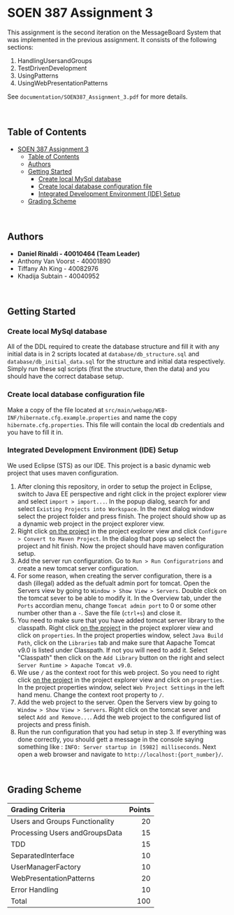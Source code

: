 # SOEN 387 Assignment 3

This assignment is the second iteration on the MessageBoard System that was implemented in the previous assignment. It consists of the following sections: 
1) HandlingUsersandGroups 
2) TestDrivenDevelopment
3) UsingPatterns
4) UsingWebPresentationPatterns

See `documentation/SOEN387_Assignment_3.pdf` for more details.

<br/>

## Table of Contents
- [SOEN 387 Assignment 3](#soen-387-assignment-3)
  - [Table of Contents](#table-of-contents)
  - [Authors](#authors)
  - [Getting Started](#getting-started)
    - [Create local MySql database](#create-local-mysql-database)
    - [Create local database configuration file](#create-local-database-configuration-file)
    - [Integrated Development Environment (IDE) Setup](#integrated-development-environment-ide-setup)
  - [Grading Scheme](#grading-scheme)

<br/>

## Authors
- **Daniel Rinaldi - 40010464 (Team Leader)**
- Anthony Van Voorst - 40001890
- Tiffany Ah King - 40082976
- Khadija Subtain - 40040952

<br/>

## Getting Started
### Create local MySql database
All of the DDL required to create the database structure and fill it with any initial data is in 2 scripts located at `database/db_structure.sql` and `database/db_initial_data.sql` for the structure and initial data respectively. 
Simply run these sql scripts (first the structure, then the data) and you should have the correct database setup.

### Create local database configuration file
Make a copy of the file located at `src/main/webapp/WEB-INF/hibernate.cfg.example.properties` and name the copy `hibernate.cfg.properties`. 
This file will contain the local db credentials and you have to fill it in.

### Integrated Development Environment (IDE) Setup
We used Eclipse (STS) as our IDE. This project is a basic dynamic web project that uses maven configuration. 
1. After cloning this repository, in order to setup the project in Eclipse, switch to Java EE perspective and right click in the project explorer view and select `import > import...`. In the popup dialog, search for and select `Existing Projects into Workspace`. In the next dialog window select the project folder and press finish. The project should show up as a dynamic web project in the project explorer view.
2. Right click <u>on the project</u> in the project explorer view and click `Configure > Convert to Maven Project`. In the dialog that pops up select the project and hit finish. Now the project should have maven configuration setup.
3. Add the server run configuration. Go to `Run > Run Configuratrions` and create a new tomcat server configuration.
4. For some reason, when creating the server configuration, there is a dash (illegal) added as the defualt admin port for tomcat. Open the Servers view by going to `Window > Show View > Servers`. Double click on the tomcat sever to be able to modify it. In the Overview tab, under the `Ports` accordian menu, change `Tomcat admin port` to 0 or some other number other than a `-`. Save the file (`ctrl+s`) and close it.
5. You need to make sure that you have added tomcat server library to the classpath. Right click <u>on the project</u> in the project explorer view and click on `properties`. In the project properties window, select `Java Build Path`, click on the `Libraries` tab and make sure that Aapache Tomcat v9.0 is listed under Classpath. If not you will need to add it. Select "Classpath" then click on the `Add Library` button on the right and select `Server Runtime > Aapache Tomcat v9.0`.
6. We use `/` as the context root for this web project. So you need to right click <u>on the project</u> in the project explorer view and click on `properties`. In the project properties window, select `Web Project Settings` in the left hand menu. Change the context root property to `/`.
7. Add the web project to the server. Open the Servers view by going to `Window > Show View > Servers`. Right click on the tomcat sever and select `Add and Remove...`. Add the web project to the configured list of projects and press finish.
8. Run the run configuration that you had setup in step 3. If everything was done correctly, you should gett a message in the console saying something like : `INFO: Server startup in [5982] milliseconds`. Next open a web browser and navigate to `http://localhost:{port_number}/`.

<br/>

## Grading Scheme
| Grading Criteria               | Points    |
| :----------------------------- | --------: |
| Users and Groups Functionality | 20        |
| Processing Users andGroupsData | 15        |
| TDD                            | 15        |
| SeparatedInterface             | 10        |
| UserManagerFactory             | 10        |
| WebPresentationPatterns        | 20        |
| Error Handling                 | 10        |
| Total                          | 100       |

<br/>
